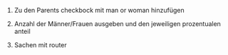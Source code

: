 1. Zu den Parents checkbock mit man or woman hinzufügen

2. Anzahl der Männer/Frauen ausgeben und den jeweiligen prozentualen anteil

<!-- Morgen -->

3. Sachen mit router